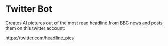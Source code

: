 # Twitter Bot

Creates AI pictures out of the most read headline from BBC news and posts them on this twitter account:

https://twitter.com/headline_pics